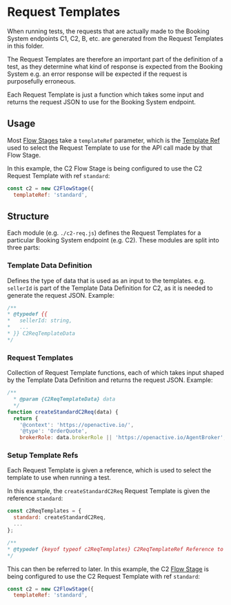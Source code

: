# Request Templates

When running tests, the requests that are actually made to the Booking System endpoints C1, C2, B, etc. are generated from the Request Templates in this folder.

The Request Templates are therefore an important part of the definition of a test, as they determine what kind of response is expected from the Booking System e.g. an error response will be expected if the request is purposefully erroneous.

Each Request Template is just a function which takes some input and returns the request JSON to use for the Booking System endpoint.

## Usage

Most [Flow Stages](../helpers/flow-stages/README.md) take a `templateRef` parameter, which is the [Template Ref](#setup-template-refs) used to select the Request Template to use for the API call made by that Flow Stage.

In this example, the C2 Flow Stage is being configured to use the C2 Request Template with ref `standard`:

```js
const c2 = new C2FlowStage({
  templateRef: 'standard',
```

## Structure

Each module (e.g. `./c2-req.js`) defines the Request Templates for a particular Booking System endpoint (e.g. C2). These modules are split into three parts:

### Template Data Definition

Defines the type of data that is used as an input to the templates. e.g. `sellerId` is part of the Template Data Definition for C2, as it is needed to generate the request JSON. Example:

```js
/**
* @typedef {{
*   sellerId: string,
*   ...
* }} C2ReqTemplateData
*/
```

### Request Templates

Collection of Request Template functions, each of which takes input shaped by the Template Data Definition and returns the request JSON. Example:

```js
/**
  * @param {C2ReqTemplateData} data
  */
function createStandardC2Req(data) {
  return {
    '@context': 'https://openactive.io/',
    '@type': 'OrderQuote',
    brokerRole: data.brokerRole || 'https://openactive.io/AgentBroker',
```

### Setup Template Refs

Each Request Template is given a reference, which is used to select the template to use when running a test.

In this example, the `createStandardC2Req` Request Template is given the reference `standard`:

```js
const c2ReqTemplates = {
  standard: createStandardC2Req,
  ...
};

/**
* @typedef {keyof typeof c2ReqTemplates} C2ReqTemplateRef Reference to a particular C2 Request template
*/
```

This can then be referred to later. In this example, the C2 [Flow Stage](../helpers/flow-stages/README.md) is being configured to use the C2 Request Template with ref `standard`:

```js
const c2 = new C2FlowStage({
  templateRef: 'standard',
```
